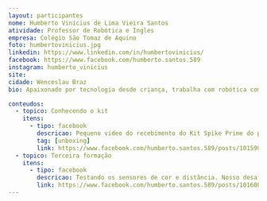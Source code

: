 ```yaml
---
layout: participantes
nome: Humberto Vinicius de Lima Vieira Santos
atividade: Professor de Robótica e Ingles 
empresa: Colégio São Tomaz de Aquino
foto: humbertovinicius.jpg
linkedin: https://www.linkedin.com/in/humbertovinicius/
facebook: https://www.facebook.com/humberto.santos.589
instagram: humberto_vinicius
site: 
cidade: Wenceslau Braz
bio: Apaixonado por tecnologia desde criança, trabalha com robótica com Arduino e Lego. Conheceu o mundo lego no ano de 2018  quando participou pela primeira vez do programa embaixadores da inovação. Vê a robótica como uma forma de alavancar o ensino, proporcionando diferentes formas de aprendizagem e desenvolvimento do aluno. 

conteudos:
  - topico: Conhecendo o kit
    itens: 
      - tipo: facebook
        descricao: Pequeno video do recebimento do Kit Spike Prime do programa SPIKE prime influencers Brasil.
        tag: [unboxing]
        link: https://www.facebook.com/humberto.santos.589/posts/10159983633592907
  - topico: Terceira formação
    itens: 
      - tipo: facebook
        descricao: Testando os sensores de cor e distância. Nosso desafio era fazer uma programação que ao ler a cor vermelha o robô andaria para frente,   caso avistasse algum objeto próximo ele iria parar,  erguer a garra e esperar até o objeto se afastar para abaixar a garra. Caso reconhecesse a cor verde andaria para trás. Super curtindo o SPIKETM Prime:)
        link: https://www.facebook.com/humberto.santos.589/posts/10160025874137907
---
```

